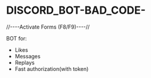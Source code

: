 # DISCORD_BOT-BAD_CODE-

//----Activate Forms (F8/F9)----//

BOT for:
- Likes
- Messages
- Replays
- Fast authorization(with token)
